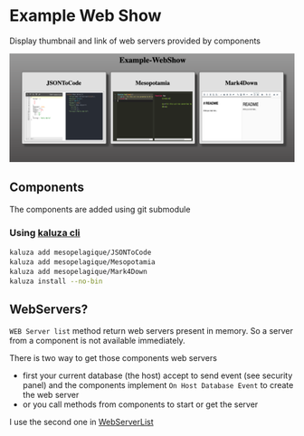 ﻿# Example Web Show

Display thumbnail and link of web servers provided by components

![preview](Documentation/preview.png)

## Components

The components are added using git submodule

### Using [kaluza cli](https://github.com/mesopelagique/kaluza-cli)

```bash
kaluza add mesopelagique/JSONToCode
kaluza add mesopelagique/Mesopotamia
kaluza add mesopelagique/Mark4Down  
kaluza install --no-bin
```

## WebServers?

`WEB Server list` method return web servers present in memory. So a server from a component is not available immediately. 

There is two way to get those components web servers
- first your current database (the host) accept to send event (see security panel) and the components implement `On Host Database Event` to create the web server
- or you call methods from components to start or get the server

I use the second one in [WebServerList](Documentations/Methods/WebServerList.md)
